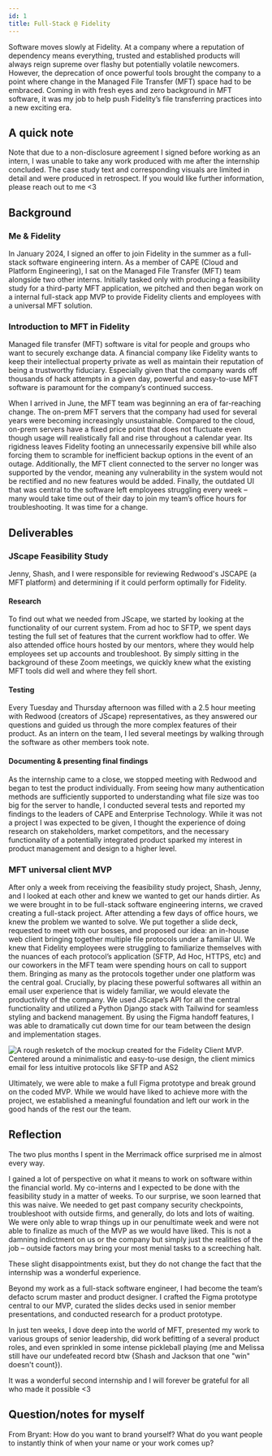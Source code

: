 ```yaml
---
id: 1
title: Full-Stack @ Fidelity
---
```


Software moves slowly at Fidelity. At a company where a reputation of dependency means everything, trusted and established products will always reign supreme over flashy but potentially volatile newcomers. However, the deprecation of once powerful tools brought the company to a point where change in the Managed File Transfer (MFT) space had to be embraced. Coming in with fresh eyes and zero background in MFT software, it was my job to help push Fidelity’s file transferring practices into a new exciting era.
  
## A quick note

  Note that due to a non-disclosure agreement I signed before working as an intern, I was unable to take any work produced with me after the internship concluded.
  The case study text and corresponding visuals are limited in detail and were produced in retrospect.
  If you would like further information, please reach out to me <3

## Background

### Me & Fidelity

  In January 2024, I signed an offer to join Fidelity in the summer as a full-stack software engineering intern.
  As a member of CAPE (Cloud and Platform Engineering), I sat on the Managed File Transfer (MFT) team alongside two other interns.
  Initially tasked only with producing a feasibility study for a third-party MFT application, we pitched and then began work on a internal full-stack app MVP to provide Fidelity clients and employees with a universal MFT solution.

### Introduction to MFT in Fidelity

  Managed file transfer (MFT) software is vital for people and groups who want to securely exchange data. A financial company like Fidelity wants to keep their intellectual property private as well as maintain their reputation of being a trustworthy fiduciary. Especially given that the company wards off thousands of hack attempts in a given day, powerful and easy-to-use MFT software is paramount for the company’s continued success.

  When I arrived in June, the MFT team was beginning an era of far-reaching change. The on-prem MFT servers that the company had used for several years were becoming increasingly unsustainable. Compared to the cloud, on-prem servers have a fixed price point that does not fluctuate even though usage will realistically fall and rise throughout a calendar year. Its rigidness leaves Fidelity footing an unnecessarily expensive bill while also forcing them to scramble for inefficient backup options in the event of an outage. Additionally, the MFT client connected to the server no longer was supported by the vendor, meaning any vulnerability in the system would not be rectified and no new features would be added. Finally, the outdated UI that was central to the software left employees struggling every week – many would take time out of their day to join my team’s office hours for troubleshooting. It was time for a change.

## Deliverables

### JScape Feasibility Study
  
  Jenny, Shash, and I were responsible for reviewing Redwood's JSCAPE (a MFT platform) and determining if it could perform optimally for Fidelity.

#### Research

  To find out what we needed from JScape, we started by looking at the functionality of our current system. From ad hoc to SFTP, we spent days testing the full set of features that the current workflow had to offer. We also attended office hours hosted by our mentors, where they would help employees set up accounts and troubleshoot. By simply sitting in the background of these Zoom meetings, we quickly knew what the existing MFT tools did well and where they fell short.

#### Testing

  Every Tuesday and Thursday afternoon was filled with a 2.5 hour meeting with Redwood (creators of JScape) representatives, as they answered our questions and guided us through the more complex features of their product. As an intern on the team, I led several meetings by walking through the software as other members took note.

#### Documenting & presenting final findings

  As the internship came to a close, we stopped meeting with Redwood and began to test the product individually. From seeing how many authentication methods are sufficiently supported to understanding what file size was too big for the server to handle, I conducted several tests and reported my findings to the leaders of CAPE and Enterprise Technology.
  While it was not a project I was expected to be given, I thought the experience of doing research on stakeholders, market competitors, and the necessary functionality of a potentially integrated product sparked my interest in product management and design to a higher level.

### MFT universal client MVP

  After only a week from receiving the feasibility study project, Shash, Jenny, and I looked at each other and knew we wanted to get our hands dirtier. As we were brought in to be full-stack software engineering interns, we craved creating a full-stack project. After attending a few days of office hours, we knew the problem we wanted to solve. We put together a slide deck, requested to meet with our bosses, and proposed our idea: an in-house web client bringing together multiple file protocols under a familiar UI. We knew that Fidelity employees were struggling to familiarize themselves with the nuances of each protocol’s application (SFTP, Ad Hoc, HTTPS, etc) and our coworkers in the MFT team were spending hours on call to support them. Bringing as many as the protocols together under one platform was the central goal. Crucially, by placing these powerful softwares all within an email user experience that is widely familiar, we would elevate the productivity of the company. We used JScape’s API for all the central functionality and utilized a Python Django stack with Tailwind for seamless styling and backend management. By using the Figma handoff features, I was able to dramatically cut down time for our team between the design and implementation stages.

  ![A rough resketch of the mockup created for the Fidelity Client MVP. Centered around a minimalistic and easy-to-use design, the client mimics email for less intuitive protocols like SFTP and AS2](/Fidelity.jpg)
  
  Ultimately, we were able to make a full Figma prototype and break ground on the coded MVP. While we would have liked to achieve more with the project, we established a meaningful foundation and left our work in the good hands of the rest our the team.

## Reflection

  The two plus months I spent in the Merrimack office surprised me in almost every way.

  I gained a lot of perspective on what it means to work on software within the financial world. My co-interns and I expected to be done with the feasibility study in a matter of weeks. To our surprise, we soon learned that this was naive. We needed to get past company security checkpoints, troubleshoot with outside firms, and generally, do lots and lots of waiting. We were only able to wrap things up in our penultimate week and were not able to finalize as much of the MVP as we would have liked. This is not a damning indictment on us or the company but simply just the realities of the job – outside factors may bring your most menial tasks to a screeching halt.

  These slight disappointments exist, but they do not change the fact that the internship was a wonderful experience.

  Beyond my work as a full-stack software engineer, I had become the team’s defacto scrum master and product designer. I crafted the Figma prototype central to our MVP, curated the slides decks used in senior member presentations, and conducted research for a product prototype.

  In just ten weeks, I dove deep into the world of MFT, presented my work to various groups of senior leadership, did work befitting of a several product roles, and even sprinkled in some intense pickleball playing (me and Melissa still have our undefeated record btw {Shash and Jackson that one "win" doesn't count}).

  It was a wonderful second internship and I will forever be grateful for all who made it possible <3
  
## Question/notes for myself
  
  From Bryant: How do you want to brand yourself? What do you want people to instantly think of when your name or your work comes up?
